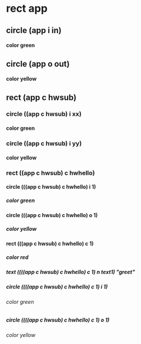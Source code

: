 # rect app
## circle (app i in)
#### color green
## circle (app o out)
#### color yellow
## rect (app c hwsub)

### circle ((app c hwsub) i xx)
#### color green
### circle ((app c hwsub) i yy)
#### color yellow
### rect ((app c hwsub) c hwhello)
#### circle (((app c hwsub) c hwhello) i 1)
##### color green
#### circle (((app c hwsub) c hwhello) o 1)
##### color yellow
#### rect (((app c hwsub) c hwhello) c 1)
##### color red
##### text ((((app c hwsub) c hwhello) c 1) n text1) "greet"
##### circle ((((app c hwsub) c hwhello) c 1) i 1)
###### color green
##### circle ((((app c hwsub) c hwhello) c 1) o 1)
###### color yellow
